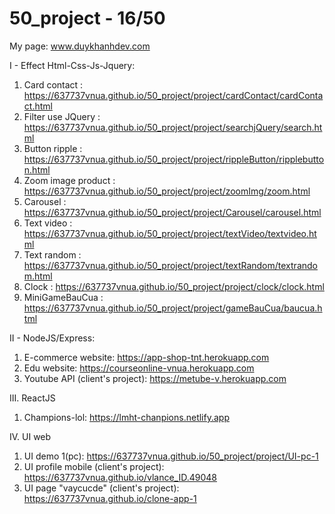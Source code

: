 # 50_project - 16/50
My page: www.duykhanhdev.com



I - Effect Html-Css-Js-Jquery:
1. Card contact : https://637737vnua.github.io/50_project/project/cardContact/cardContact.html
2. Filter use JQuery : https://637737vnua.github.io/50_project/project/searchjQuery/search.html
3. Button ripple : https://637737vnua.github.io/50_project/project/rippleButton/ripplebutton.html
4. Zoom image product : https://637737vnua.github.io/50_project/project/zoomImg/zoom.html
5. Carousel : https://637737vnua.github.io/50_project/project/Carousel/carousel.html
6. Text video : https://637737vnua.github.io/50_project/project/textVideo/textvideo.html
7. Text random : https://637737vnua.github.io/50_project/project/textRandom/textrandom.html
8. Clock : https://637737vnua.github.io/50_project/project/clock/clock.html
9. MiniGameBauCua : https://637737vnua.github.io/50_project/project/gameBauCua/baucua.html



II - NodeJS/Express:
1. E-commerce website: https://app-shop-tnt.herokuapp.com
2. Edu website: https://courseonline-vnua.herokuapp.com
3. Youtube API (client's project): https://metube-v.herokuapp.com

III. ReactJS
1. Champions-lol: https://lmht-chanpions.netlify.app

IV. UI web
1. UI demo 1(pc): https://637737vnua.github.io/50_project/project/UI-pc-1
2. UI profile mobile (client's project): https://637737vnua.github.io/vlance_ID.49048
3. UI page "vaycucde" (client's project): https://637737vnua.github.io/clone-app-1
